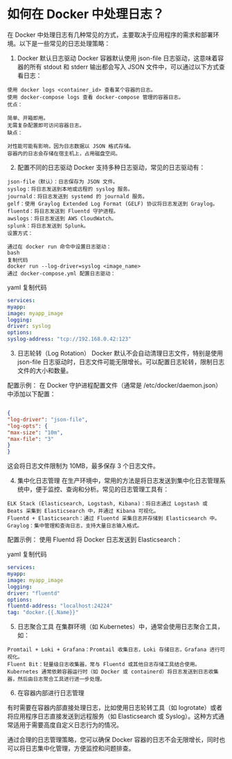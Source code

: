 # 如何在 Docker 中处理日志？
在 Docker 中处理日志有几种常见的方式，主要取决于应用程序的需求和部署环境。以下是一些常见的日志处理策略：

1. Docker 默认日志驱动
   Docker 容器默认使用 json-file 日志驱动，这意味着容器的所有 stdout 和 stderr 输出都会写入 JSON 文件中，可以通过以下方式查看日志：
```text
使用 docker logs <container_id> 查看某个容器的日志。
使用 docker-compose logs 查看 docker-compose 管理的容器日志。
优点：

简单、开箱即用。
无需复杂配置即可访问容器日志。
缺点：

对性能可能有影响，因为日志数据以 JSON 格式存储。
容器内的日志会存储在宿主机上，占用磁盘空间。
```

2. 配置不同的日志驱动
   Docker 支持多种日志驱动，常见的日志驱动有：
```text
json-file（默认）：日志保存为 JSON 文件。
syslog：将日志发送到本地或远程的 syslog 服务。
journald：将日志发送到 systemd 的 journald 服务。
gelf：使用 Graylog Extended Log Format (GELF) 协议将日志发送到 Graylog。
fluentd：将日志发送到 Fluentd 守护进程。
awslogs：将日志发送到 AWS CloudWatch。
splunk：将日志发送到 Splunk。
设置方式：

通过在 docker run 命令中设置日志驱动：
bash
复制代码
docker run --log-driver=syslog <image_name>
通过 docker-compose.yml 配置日志驱动：
```
yaml
复制代码
```yaml
services:
myapp:
image: myapp_image
logging:
driver: syslog
options:
syslog-address: "tcp://192.168.0.42:123"
```

3. 日志轮转（Log Rotation）
   Docker 默认不会自动清理日志文件，特别是使用 json-file 日志驱动时，日志文件可能无限增长。可以配置日志轮转，限制日志文件的大小和数量。
  
配置示例： 在 Docker 守护进程配置文件（通常是 /etc/docker/daemon.json）中添加以下配置：
```json

{
"log-driver": "json-file",
"log-opts": {
"max-size": "10m",
"max-file": "3"
}
}
```
这会将日志文件限制为 10MB，最多保存 3 个日志文件。

4. 集中化日志管理
   在生产环境中，常用的方法是将日志发送到集中化日志管理系统中，便于监控、查询和分析。常见的日志管理工具有：
```text
ELK Stack (Elasticsearch, Logstash, Kibana)：将日志通过 Logstash 或 Beats 采集到 Elasticsearch 中，并通过 Kibana 可视化。
Fluentd + Elasticsearch：通过 Fluentd 采集日志并存储到 Elasticsearch 中。
Graylog：集中管理和查询日志，支持大量日志输入格式。
```

配置示例： 使用 Fluentd 将 Docker 日志发送到 Elasticsearch：

yaml
复制代码
```yaml
services:
myapp:
image: myapp_image
logging:
driver: "fluentd"
options:
fluentd-address: "localhost:24224"
tag: "docker.{{.Name}}"
```

5. 日志聚合工具
   在集群环境（如 Kubernetes）中，通常会使用日志聚合工具，如：
```text
Promtail + Loki + Grafana：Promtail 收集日志，Loki 存储日志，Grafana 进行可视化。
Fluent Bit：轻量级日志收集器，常与 Fluentd 或其他日志存储工具结合使用。
Kubernetes 通常依赖容器运行时（如 Docker 或 containerd）将日志发送到日志收集器，然后由日志聚合工具进行进一步处理。
```

6. 在容器内部进行日志管理
   
有时需要在容器内部直接处理日志，比如使用日志轮转工具（如 logrotate）或者将应用程序日志直接发送到远程服务（如 Elasticsearch 或 Syslog）。这种方式通常适用于需要高度自定义日志行为的情况。

通过合理的日志管理策略，您可以确保 Docker 容器的日志不会无限增长，同时也可以将日志集中化管理，方便监控和问题排查。